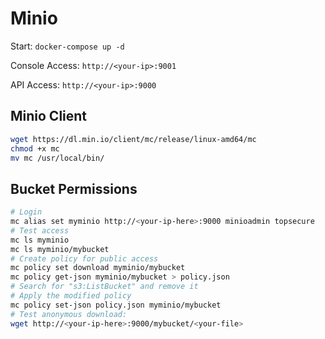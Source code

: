 # Minio

Start: `docker-compose up -d`

Console Access: `http://<your-ip>:9001`

API Access: `http://<your-ip>:9000`

## Minio Client
```bash
wget https://dl.min.io/client/mc/release/linux-amd64/mc
chmod +x mc
mv mc /usr/local/bin/
```

## Bucket Permissions
```bash
# Login
mc alias set myminio http://<your-ip-here>:9000 minioadmin topsecure
# Test access
mc ls myminio
mc ls myminio/mybucket
# Create policy for public access
mc policy set download myminio/mybucket
mc policy get-json myminio/mybucket > policy.json
# Search for "s3:ListBucket" and remove it
# Apply the modified policy
mc policy set-json policy.json myminio/mybucket
# Test anonymous download:
wget http://<your-ip-here>:9000/mybucket/<your-file>
```